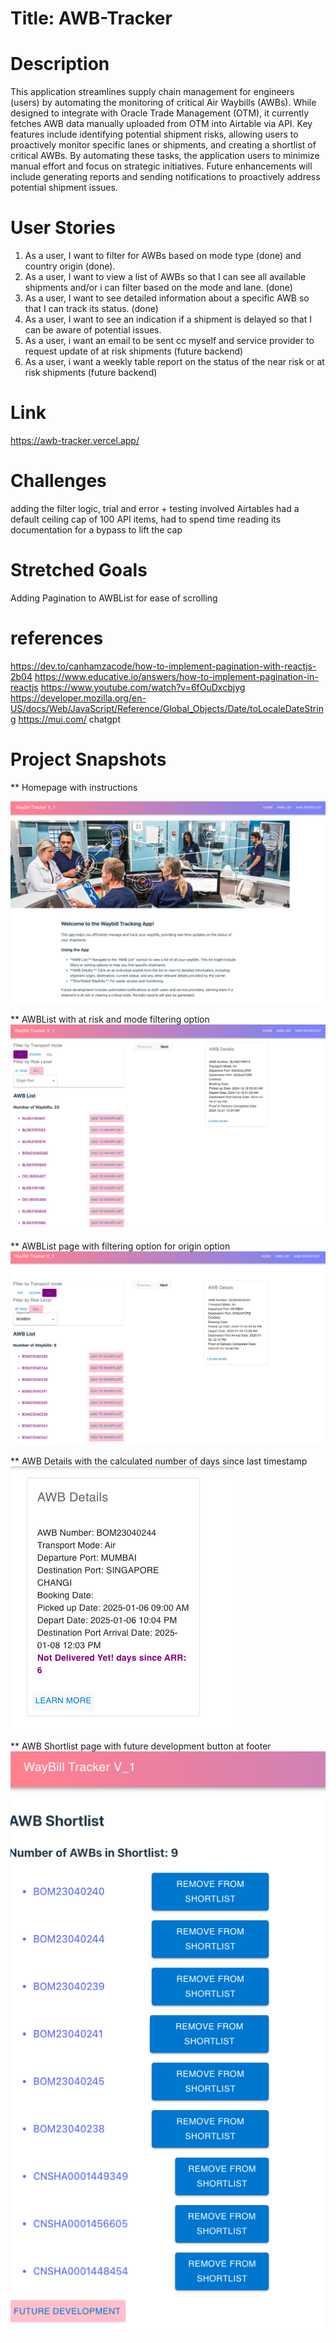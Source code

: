 # Title: AWB-Tracker

# Description

This application streamlines supply chain management for engineers (users) by automating the monitoring of critical Air Waybills (AWBs). While designed to integrate with Oracle Trade Management (OTM), it currently fetches AWB data manually uploaded from OTM into Airtable via API. Key features include identifying potential shipment risks, allowing users to proactively monitor specific lanes or shipments, and creating a shortlist of critical AWBs. By automating these tasks, the application users to minimize manual effort and focus on strategic initiatives. Future enhancements will include generating reports and sending notifications to proactively address potential shipment issues.

# User Stories

1. As a user, I want to filter for AWBs based on mode type (done) and country origin (done).
2. As a user, I want to view a list of AWBs so that I can see all available shipments and/or i can filter based on the mode and lane. (done)
3. As a user, I want to see detailed information about a specific AWB so that I can track its status. (done)
4. As a user, I want to see an indication if a shipment is delayed so that I can be aware of potential issues.  
5. As a user, i want an email to be sent cc myself and service provider to request update of at risk shipments (future backend)
6. As a user, i want a weekly table report on the status of the near risk or at risk shipments (future backend)


# Link

https://awb-tracker.vercel.app/

# Challenges

adding the filter logic, trial and error + testing involved 
Airtables had a default ceiling cap of 100 API items, had to spend time reading its documentation for a bypass to lift the cap


# Stretched Goals

Adding Pagination to AWBList for ease of scrolling 

# references
https://dev.to/canhamzacode/how-to-implement-pagination-with-reactjs-2b04
https://www.educative.io/answers/how-to-implement-pagination-in-reactjs
https://www.youtube.com/watch?v=6fOuDxcbjyg
https://developer.mozilla.org/en-US/docs/Web/JavaScript/Reference/Global_Objects/Date/toLocaleDateString
https://mui.com/
chatgpt

# Project Snapshots

** Homepage with instructions

![Homepage with instructions](image.png)

** AWBList with at risk and mode filtering option
![AWBList with at risk and mode filtering option](image-1.png)

** AWBList page with filtering option for origin option
![AWBList page with filtering option for origin option](image-2.png)

** AWB Details with the calculated number of days since last timestamp
![AWB Details with the calculated number of days since last timestamp](image-4.png)

** AWB Shortlist page with future development button at footer
![AWB Shortlist page with future development button at footer](image-3.png)